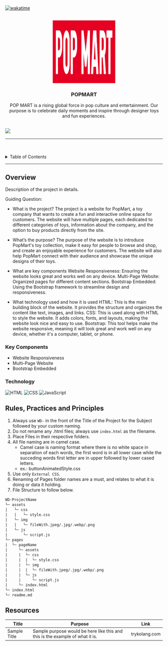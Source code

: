 <a name="readme-top">

<br/>

[![wakatime](https://wakatime.com/badge/user/f74285d8-2630-4480-a969-3a8736d4b8e2/project/4ef9f9cf-a711-45d3-a042-e3c60dd81dc7.svg)](https://wakatime.com/badge/user/f74285d8-2630-4480-a969-3a8736d4b8e2/project/4ef9f9cf-a711-45d3-a042-e3c60dd81dc7)

<br />
<div align="center">
  <a href="https://github.com/zyx-0314/">
  <!-- TODO: If you want to add logo or banner you can add it here -->
    <img src="./assets/img/POPMARTLOGO.png" alt="POPMART" width="200" height="200">
  </a>
<!-- TODO: Change Title to the name of the title of your Project -->
  <h3 align="center">POPMART</h3>
</div>
<!-- TODO: Make a short description -->
<div align="center">
  POP MART is a rising global force in pop culture and entertainment. Our purpose is to celebrate daily moments and inspire through designer toys and fun experiences.
</div>

<br />

<!-- TODO: Change the zyx-0314 into your github username  -->
<!-- TODO: Change the WD-Template-Project into the same name of your folder -->
![](https://visit-counter.vercel.app/counter.png?page=zyx-0314/WD-Template-Project)

---

<br />
<br />

<!-- TODO: If you want to add more layers for your readme -->
<details>
  <summary>Table of Contents</summary>
  <ol>
    <li>
      <a href="#overview">Overview</a>
      <ol>
        <li>
          <a href="#key-components">Key Components</a>
        </li>
        <li>
          <a href="#technology">Technology</a>
        </li>
      </ol>
    </li>
    <li>
      <a href="#rule,-practices-and-principles">Rules, Practices and Principles</a>
    </li>
    <li>
      <a href="#resources">Resources</a>
    </li>
  </ol>
</details>

---

## Overview

<!-- TODO: To be changed -->
<!-- The following are just sample -->
Description of the project in details.

Guiding Question:
  - What is the project?
    The project is a website for PopMart, a toy company that wants to create a fun and interactive online space for customers. The website will have multiple pages, each dedicated to different categories of toys, information about the company, and the option to buy products directly from the site.

  - What’s the purpose?
    The purpose of the website is to introduce PopMart's toy collection, make it easy for people to browse and shop, and create an enjoyable experience for customers. The website will also help PopMart connect with their audience and showcase the unique designs of their toys.

  - What are key components
 Website Responsiveness: Ensuring the website looks great and works well on any device.
 Multi-Page Website: Organized pages for different content sections.
Bootstrap Embedded: Using the Bootstrap framework to streamline design and responsiveness.
  
 - What technology used and how it is used
    HTML: This is the main building block of the website. It provides the structure and organizes the content like text, images, and links.
    CSS: This is used along with HTML to style the website. It adds colors, fonts, and layouts, making the website look nice and easy to use.
   Bootstrap: This tool helps make the website responsive, meaning it will look great and work well on any device, whether it's a computer, tablet, or phone.

### Key Components
<!-- TODO: List of Key Components -->
<!-- The following are just sample -->
- Website Responsiveness
- Multi-Page Website
- Bootstrap Embedded

### Technology
<!-- TODO: List of Technology Used -->
![HTML](https://img.shields.io/badge/HTML-E34F26?style=for-the-badge&logo=html5&logoColor=white)
![CSS](https://img.shields.io/badge/CSS-1572B6?style=for-the-badge&logo=css3&logoColor=white)
![JavaScript](https://img.shields.io/badge/JavaScript-F7DF1E?style=for-the-badge&logo=javascript&logoColor=white)

## Rules, Practices and Principles
1. Always use `WD-` in the front of the Title of the Project for the Subject followed by your custom naming.
2. Do not rename any .html files; always use `index.html` as the filename.
3. Place Files in their respective folders.
4. All file naming are in camel case.
   - Camel case is naming format where there is no white space in separation of each words, the first word is in all lower case while the succeding words first letter are in upper followed by lower cased letters.
   - ex.: buttonAnimatedStyle.css
5. Use only `External CSS`.
6. Renaming of Pages folder names are a must, and relates to what it is doing or data it holding.
7. File Structure to follow below.

```
WD-ProjectName
└─ assets
|   └─ css
|   |   └─ style.css
|   └─ img
|   |   └─ fileWith.jpeg/.jpg/.webp/.png
|   └─ js
|       └─ script.js
└─ pages
|  └─ pageName
|     └─ assets
|     |  └─ css
|     |  |  └─ style.css
|     |  └─ img
|     |  |  └─ fileWith.jpeg/.jpg/.webp/.png
|     |  └─ js
|     |     └─ script.js
|     └─ index.html
└─ index.html
└─ readme.md
```

## Resources

<!-- TODO: Add References -->
| Title | Purpose | Link |
|-|-|-|
| Sample Title | Sample purpose would be here like this and this is the example of what it is. | trykolang.com |
